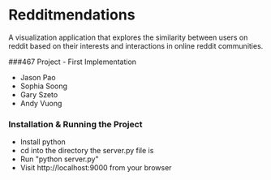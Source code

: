 # Redditmendations

A visualization application that explores the similarity between users on reddit based on their interests
and interactions in online reddit communities.

###467 Project - First Implementation

- Jason Pao
- Sophia Soong
- Gary Szeto
- Andy Vuong

### Installation & Running the Project
- Install python
- cd into the directory the server.py file is
- Run "python server.py"
- Visit http://localhost:9000 from your browser
